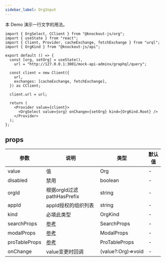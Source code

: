 ```yaml
---
sidebar_label: OrgInput
---
```


本 Demo 演示一行文字的用法。

```tsx preview
import { OrgSelect, CClient } from "@knockout-js/org";
import { useState } from "react";
import { Client, Provider, cacheExchange, fetchExchange } from "urql";
import { OrgKind } from "@knockout-js/api";

export default () => {
  const [org, setOrg] = useState(),
    url = "http://127.0.0.1:3001/mock-api-adminx/graphql/query";

  const client = new Client({
    url,
    exchanges: [cacheExchange, fetchExchange],
  }) as CClient;

  client.url = url;

  return (
    <Provider value={client}>
      <OrgSelect value={org} onChange={setOrg} kind={OrgKind.Root} />
    </Provider>
  );
};
```

## props

| 参数          | 说明                                                          | 类型               | 默认值 |
| ------------- | ------------------------------------------------------------- | ------------------ | ------ |
| value         | 值                                                            | Org                | -      |
| disabled      | 禁用                                                          | boolean            | -      |
| orgId         | 根据orgId过滤pathHasPrefix                                    | string             | -      |
| appId         | appId授权的组织列表                                           | string             | -      |
| kind          | 必填此类型                                                    | OrgKind            | -      |
| searchProps   | [参考](https://ant.design/components/input-cn#api)            | SearchProps        | -      |
| modalProps    | [参考](https://ant.design/components/modal-cn#api)            | ModalProps         | -      |
| proTableProps | [参考](https://procomponents.ant.design/components/table#api) | ProTableProps      | -      |
| onChange      | value变更时回调                                               | (value?:Org)=>void | -      |

